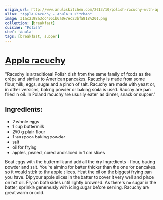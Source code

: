 ```yaml
---
origin_url: http://www.anulaskitchen.com/2013/10/polish-racuchy-with-apples.html
alias: "Apple Racuchy - Anula's Kitchen"
image: 31ac2398a3cc4061b6a0e7ec23bfa818%201.png
collection: [breakfast]
cuisine: "Polish"
chef: "Anula"
tags: [breakfast, supper]
---
```

# [Apple racuchy](http://www.anulaskitchen.com/2013/10/polish-racuchy-with-apples.html)

"Racuchy is a traditional Polish dish from the same family of foods as the crêpe and similar to American pancakes. Racuchy is made from some flour,milk, eggs, sugar and a pinch of salt. Racuchy are made with yeast or, in other versions, baking powder or baking soda is used. Rauchy are pan fried in oil. In Poland racuchy are usually eaten as dinner, snack or supper."

## Ingredients:

* 2 whole eggs
* 1 cup buttermilk
* 250 g plain flour
* 1 teaspoon baking powder
* salt
* oil for frying
* apples, pealed, cored and sliced in 1 cm slices

Beat eggs with the buttermilk and add all the dry Ingredients - flour, baking powder and salt. You're aiming for batter thicker than the one for pancakes, so it would stick to the apple slices. Heat the oil on the biggest frying pan you have. Dip your apple slices in the batter to cover it very well and place on hot oil. Fry on both sides until lightly browned. As there's no sugar in the batter, sprinkle generously with icing sugar before serving. Racuchy are great warm or cold.